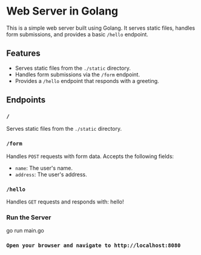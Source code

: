 # Web Server in Golang

This is a simple web server built using Golang. It serves static files, handles form submissions, and provides a basic `/hello` endpoint.

## Features

- Serves static files from the `./static` directory.
- Handles form submissions via the `/form` endpoint.
- Provides a `/hello` endpoint that responds with a greeting.

## Endpoints

### `/`
Serves static files from the `./static` directory.

### `/form`
Handles `POST` requests with form data. Accepts the following fields:
- `name`: The user's name.
- `address`: The user's address.

### `/hello`
Handles `GET` requests and responds with:
hello!

### Run the Server
go run main.go

### `Open your browser and navigate to http://localhost:8080`